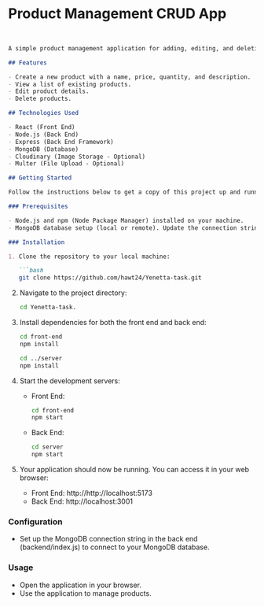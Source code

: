 # Product Management CRUD App
```markdown


A simple product management application for adding, editing, and deleting products. This project is built with React for the front end and Node.js with Express for the back end. MongoDB is used as the database to store product information.

## Features

- Create a new product with a name, price, quantity, and description.
- View a list of existing products.
- Edit product details.
- Delete products.

## Technologies Used

- React (Front End)
- Node.js (Back End)
- Express (Back End Framework)
- MongoDB (Database)
- Cloudinary (Image Storage - Optional)
- Multer (File Upload - Optional)

## Getting Started

Follow the instructions below to get a copy of this project up and running on your local machine for development and testing purposes.

### Prerequisites

- Node.js and npm (Node Package Manager) installed on your machine.
- MongoDB database setup (local or remote). Update the connection string in the backend configuration if needed.

### Installation

1. Clone the repository to your local machine:

   ```bash
   git clone https://github.com/hawt24/Yenetta-task.git
   ```

2. Navigate to the project directory:

   ```bash
   cd Yenetta-task.
   ```

3. Install dependencies for both the front end and back end:

   ```bash
   cd front-end
   npm install

   cd ../server
   npm install
   ```

4. Start the development servers:

   - Front End:

     ```bash
     cd front-end
     npm start
     ```

   - Back End:

     ```bash
     cd server
     npm start
     ```

5. Your application should now be running. You can access it in your web browser:

   - Front End: http://http://localhost:5173
   - Back End: http://localhost:3001

### Configuration

- Set up the MongoDB connection string in the back end (backend/index.js) to connect to your MongoDB database.

### Usage

- Open the application in your browser.
- Use the application to manage products.

```
